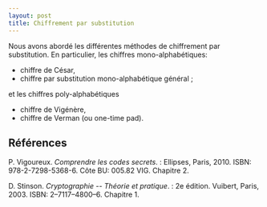 ```yaml
---
layout: post
title: Chiffrement par substitution
---
```


Nous avons abordé les différentes méthodes de chiffrement par substitution. En particulier, les chiffres mono-alphabétiques: 

- chiffre de César,
- chiffre par substitution mono-alphabétique général ;

et les chiffres poly-alphabétiques

- chiffre de Vigénère,
- chiffre de Verman (ou one-time pad).

## Références

P. Vigoureux. *Comprendre les codes secrets*.
:   Ellipses, Paris, 2010. ISBN: 978-2-7298-5368-6. Côte BU: 005.82 VIG. Chapitre 2. 

D. Stinson. *Cryptographie -- Théorie et pratique*.
:   2e édition. Vuibert, Paris, 2003. ISBN: 2–7117–4800–6. Chapitre 1.
